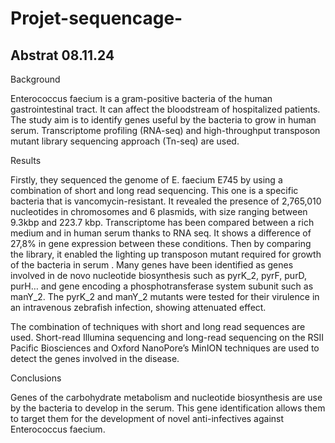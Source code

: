# Projet-sequencage-
## Abstrat 08.11.24
Background 

Enterococcus faecium is a gram-positive bacteria of the human gastrointestinal tract. It can affect the bloodstream of hospitalized patients. The study aim is to identify genes useful by the bacteria to grow in human serum. Transcriptome profiling (RNA-seq) and high-throughput transposon mutant library sequencing approach (Tn-seq) are used. 

Results

Firstly, they sequenced the genome of E. faecium E745 by using a combination of short and long read sequencing. This one is a specific bacteria that is vancomycin-resistant. It revealed the presence of 2,765,010 nucleotides in chromosomes and 6 plasmids, with size ranging between 9.3kbp and 223.7 kbp.
Transcriptome has been compared between a rich medium and in human serum thanks to RNA seq. It shows a difference of 27,8% in gene expression between these conditions.
Then by comparing the library, it enabled the lighting up transposon mutant required for growth of the bacteria in serum .
Many genes have been identified as genes involved in de novo nucleotide biosynthesis such as pyrK_2, pyrF, purD, purH… and gene encoding a phosphotransferase system subunit such as manY_2.
The pyrK_2 and manY_2 mutants were tested for their virulence in an intravenous zebrafish infection, showing attenuated effect.


The combination of techniques with short and long read sequences are used. Short-read Illumina sequencing and long-read sequencing on the RSII Pacific Biosciences and Oxford NanoPore’s MinION techniques are used to detect the genes involved in the disease. 

Conclusions

Genes of the carbohydrate metabolism and nucleotide biosynthesis are use by the bacteria to develop in the serum. 
This gene identification allows them to target them for the development of novel anti-infectives against Enterococcus faecium.



